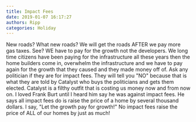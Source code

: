 ```yaml
---
title: Impact Fees
date: 2019-01-07 16:17:27
authors: Ripp
categories: Holiday
---
```


 New roads?  What new roads?  We will get the roads AFTER we pay more gas taxes.
See? WE have to pay for the growth not the developers.  We long time citizens have been paying for the infrastructure all these years then the home builders come in, overwhelm the infrastructure and we have to pay again for the growth that they caused and they made money off of.
Ask any politician if they are for impact fees.  They will tell you "NO" because that is what they are told by Catalyst who buys the politicians and gets them elected.  Catalyst is a filthy outfit that is costing us money now and from now on.
I loved Frank Burt until I heard him say he was against impact fees. He says all impact fees do is raise the price of a home by several thousand dollars.  I say, "Let the growth pay for growth!"  No impact fees raise the price of ALL of our homes by just as much!